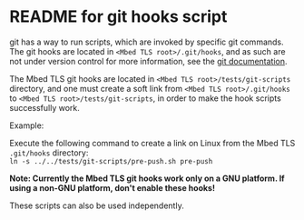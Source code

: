 README for git hooks script
===========================
git has a way to run scripts, which are invoked by specific git commands.
The git hooks are located in `<Mbed TLS root>/.git/hooks`, and as such are not under version control
for more information, see the [git documentation](https://git-scm.com/docs/githooks).

The Mbed TLS git hooks are located in `<Mbed TLS root>/tests/git-scripts` directory, and one must create a soft link from `<Mbed TLS root>/.git/hooks` to `<Mbed TLS root>/tests/git-scripts`, in order to make the hook scripts successfully work.

Example:

Execute the following command to create a link on Linux from the Mbed TLS `.git/hooks` directory:  
`ln -s ../../tests/git-scripts/pre-push.sh pre-push`

**Note: Currently the Mbed TLS git hooks work only on a GNU platform. If using a non-GNU platform, don't enable these hooks!**

These scripts can also be used independently.
